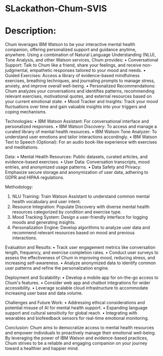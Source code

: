 # SLackathon-Chum-SVIS
# Description:
Chum leverages IBM Watson to be your interactive mental health companion, offering personalized support and guidance anytime, anywhere. Using a combination of Natural Language Understanding (NLU), Tone Analysis, and other Watson services, Chum provides:
  •	Conversational Support: Talk to Chum like a friend, share your feelings, and receive non-judgmental, empathetic responses tailored to your mood and needs.
  •	Guided Exercises: Access a library of evidence-based mindfulness exercises, breathing techniques, and journaling prompts to manage stress, anxiety, and improve overall well-being.
  •	Personalized Recommendations: Chum analyzes your conversations and identifies patterns, recommending relevant exercises, motivational quotes, and external resources based on your current emotional state.
  •	Mood Tracker and Insights: Track your mood fluctuations over time and gain valuable insights into your triggers and coping mechanisms.
  
Technologies:
  •	IBM Watson Assistant: For conversational interface and personalized responses.
  •	IBM Watson Discovery: To access and manage a curated library of mental health resources.
  •	IBM Watson Tone Analyzer: To understand user emotions and tailor interactions accordingly.
  •	IBM Watson Text to Speech (Optional): For an audio book-like experience with exercises and meditations.
  
Data:
  •	Mental Health Resources: Public datasets, curated articles, and evidence-based exercises.
  •	User Data: Conversation transcripts, mood entries, and anonymized usage patterns.
  •	Data Safety and Privacy: Emphasize secure storage and anonymization of user data, adhering to GDPR and HIPAA regulations.
  
Methodology:
  1.	NLU Training: Train Watson Assistant to understand common mental health vocabulary and user intent.
  2.	Resource Integration: Populate Discovery with diverse mental health resources categorized by condition and exercise type.
  3.	Mood Tracking System: Design a user-friendly interface for logging moods and generating insights.
  4.	Personalization Engine: Develop algorithms to analyze user data and recommend relevant resources based on mood and previous interactions.

Evaluation and Results:
  •	Track user engagement metrics like conversation length, frequency, and exercise completion rates.
  •	Conduct user surveys to assess the effectiveness of Chum in improving mood, reducing stress, and increasing self-awareness.
  •	Analyze anonymized data to identify common user patterns and refine the personalization engine.
  
Deployment and Scalability:
  •	Develop a mobile app for on-the-go access to Chum's features.
  •	Consider web app and chatbot integrations for wider accessibility.
  •	Leverage scalable cloud infrastructure to accommodate increasing user base and data volume.
  
Challenges and Future Work:
  •	Addressing ethical considerations and potential misuse of AI for mental health support.
  •	Expanding language support and cultural sensitivity for global reach.
  •	Integrating with wearables and biofeedback sensors for real-time emotional monitoring.
  
Conclusion:
Chum aims to democratize access to mental health resources and empower individuals to proactively manage their emotional well-being. By leveraging the power of IBM Watson and evidence-based practices, Chum strives to be a reliable and engaging companion on your journey toward a healthier and happier mind.

